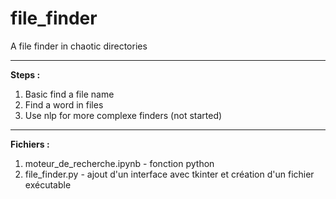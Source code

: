 # file_finder
A file finder in chaotic directories

***
**Steps :** 
1. Basic find a file name
2. Find a word in files
3. Use nlp for more complexe finders (not started)
***

**Fichiers :**
1. moteur_de_recherche.ipynb  - fonction python
2. file_finder.py             - ajout d'un interface avec tkinter et création d'un fichier exécutable   
